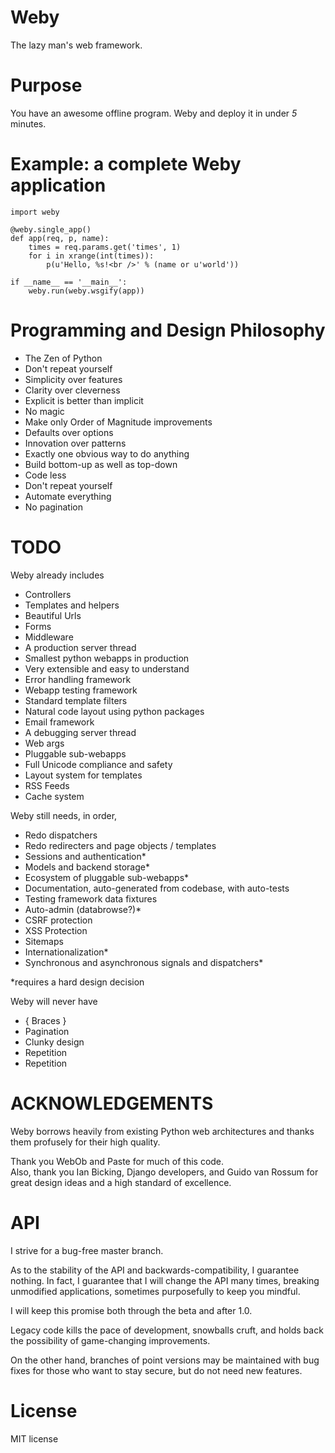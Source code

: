 Weby
======
The lazy man's web framework.


Purpose
=======
You have an awesome offline program.  Weby and deploy it in under _5_ minutes.


Example: a complete Weby application
======================================

    import weby

    @weby.single_app()
    def app(req, p, name):
        times = req.params.get('times', 1)
        for i in xrange(int(times)):
            p(u'Hello, %s!<br />' % (name or u'world'))

    if __name__ == '__main__':
        weby.run(weby.wsgify(app))


Programming and Design Philosophy
=================================

* The Zen of Python
* Don't repeat yourself
* Simplicity over features
* Clarity over cleverness
* Explicit is better than implicit
* No magic
* Make only Order of Magnitude improvements
* Defaults over options
* Innovation over patterns
* Exactly one obvious way to do anything
* Build bottom-up as well as top-down
* Code less
* Don't repeat yourself
* Automate everything
* No pagination

TODO
====
Weby already includes 

- Controllers
- Templates and helpers
- Beautiful Urls
- Forms
- Middleware
- A production server thread
- Smallest python webapps in production
- Very extensible and easy to understand
- Error handling framework
- Webapp testing framework
- Standard template filters
- Natural code layout using python packages
- Email framework
- A debugging server thread
- Web args
- Pluggable sub-webapps
- Full Unicode compliance and safety
- Layout system for templates
- RSS Feeds
- Cache system

Weby still needs, in order,

- Redo dispatchers
- Redo redirecters and page objects / templates
- Sessions and authentication*
- Models and backend storage*
- Ecosystem of pluggable sub-webapps*
- Documentation, auto-generated from codebase, with auto-tests
- Testing framework data fixtures
- Auto-admin (databrowse?)*
- CSRF protection
- XSS Protection
- Sitemaps
- Internationalization*
- Synchronous and asynchronous signals and dispatchers*

*requires a hard design decision


Weby will never have

* { Braces }
* Pagination
* Clunky design
* Repetition
* Repetition


ACKNOWLEDGEMENTS
================
Weby borrows heavily from existing Python web architectures 
and thanks them profusely for their high quality.

Thank you WebOb and Paste for much of this code.  
Also, thank you Ian Bicking, Django developers, and Guido van Rossum 
for great design ideas and a high standard of excellence.

API
===
I strive for a bug-free master branch.  

As to the stability of the API and backwards-compatibility, 
I guarantee nothing.  In fact, I guarantee that I will change
the API many times, breaking unmodified applications, sometimes
purposefully to keep you mindful.

I will keep this promise both through the beta and after 1.0.

Legacy code kills the pace of development, snowballs cruft, 
and holds back the possibility of game-changing improvements.

On the other hand, branches of point versions may be maintained
with bug fixes for those who want to stay secure, but do not need
new features.


License
=======
MIT license

